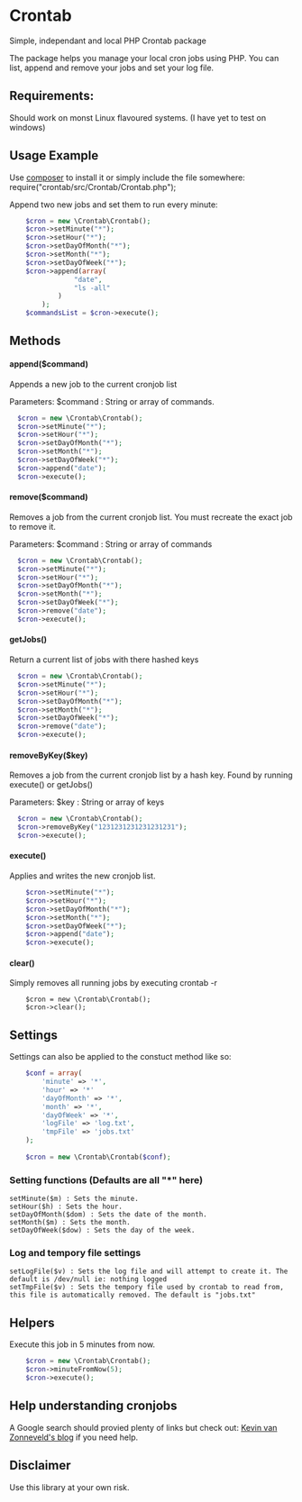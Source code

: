 Crontab
=======

Simple, independant and local PHP Crontab package

The package helps you manage your local cron jobs using PHP. You can list, append and remove your jobs and set your log file.

## Requirements:
Should work on monst Linux flavoured systems. (I have yet to test on windows)

## Usage Example
Use [composer](http://getcomposer.org) to install it or simply include the file somewhere: require("crontab/src/Crontab/Crontab.php");

Append two new jobs and set them to run every minute:

```php
    $cron = new \Crontab\Crontab();
    $cron->setMinute("*");
    $cron->setHour("*");
    $cron->setDayOfMonth("*");
    $cron->setMonth("*");
    $cron->setDayOfWeek("*");
    $cron->append(array(
                "date",
                "ls -all"
            )
        );
    $commandsList = $cron->execute();
```

## Methods

#### append($command)

Appends a new job to the current cronjob list

Parameters: $command : String or array of commands.

```php
  $cron = new \Crontab\Crontab();
  $cron->setMinute("*");
  $cron->setHour("*");
  $cron->setDayOfMonth("*");
  $cron->setMonth("*");
  $cron->setDayOfWeek("*");
  $cron->append("date");
  $cron->execute();
```

#### remove($command)

Removes a job from the current cronjob list. You must recreate the exact job to remove it.

Parameters: $command : String or array of commands

```php
  $cron = new \Crontab\Crontab();
  $cron->setMinute("*");
  $cron->setHour("*");
  $cron->setDayOfMonth("*");
  $cron->setMonth("*");
  $cron->setDayOfWeek("*");
  $cron->remove("date");
  $cron->execute();
```

#### getJobs()
Return a current list of jobs with there hashed keys

```php
  $cron = new \Crontab\Crontab();
  $cron->setMinute("*");
  $cron->setHour("*");
  $cron->setDayOfMonth("*");
  $cron->setMonth("*");
  $cron->setDayOfWeek("*");
  $cron->remove("date");
  $cron->execute();
```

#### removeByKey($key)

Removes a job from the current cronjob list by a hash key. Found by running execute() or getJobs()

Parameters: $key : String or array of keys

```php
  $cron = new \Crontab\Crontab();
  $cron->removeByKey("1231231231231231231");
  $cron->execute();
```

#### execute()
Applies and writes the new cronjob list.
```php
    $cron->setMinute("*");
    $cron->setHour("*");
    $cron->setDayOfMonth("*");
    $cron->setMonth("*");
    $cron->setDayOfWeek("*");
    $cron->append("date");
    $cron->execute();
```

#### clear()
Simply removes all running jobs by executing crontab -r
```
    $cron = new \Crontab\Crontab();
    $cron->clear();
```

## Settings
Settings can also be applied to the constuct method like so:
```php
    $conf = array(
		'minute' => '*',
		'hour' => '*'
		'dayOfMonth' => '*',
		'month' => '*',
		'dayOfWeek' => '*',
		'logFile' => 'log.txt',
		'tmpFile' => 'jobs.txt'
	);
    
    $cron = new \Crontab\Crontab($conf);
```

### Setting functions (Defaults are all "*" here)
```
setMinute($m) : Sets the minute.
setHour($h) : Sets the hour.
setDayOfMonth($dom) : Sets the date of the month.
setMonth($m) : Sets the month.
setDayOfWeek($dow) : Sets the day of the week.
```

### Log and tempory file settings
```
setLogFile($v) : Sets the log file and will attempt to create it. The default is /dev/null ie: nothing logged
setTmpFile($v) : Sets the tempory file used by crontab to read from, this file is automatically removed. The default is "jobs.txt"
```

## Helpers
Execute this job in 5 minutes from now.
```php
    $cron = new \Crontab\Crontab();
    $cron->minuteFromNow(5);
    $cron->execute();
```

## Help understanding cronjobs
A Google search should provied plenty of links but check out: [Kevin van Zonneveld's blog](http://kvz.io/blog/2007/07/29/schedule-tasks-on-linux-using-crontab/) if you need help.
    
## Disclaimer
Use this library at your own risk.
